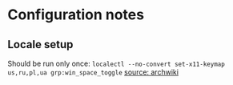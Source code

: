 # Configuration notes

## Locale setup

Should be run only once:
`localectl --no-convert set-x11-keymap us,ru,pl,ua grp:win_space_toggle`
[source: archwiki](https://wiki.archlinux.org/title/Xorg/Keyboard_configuration#Using_localectl)
